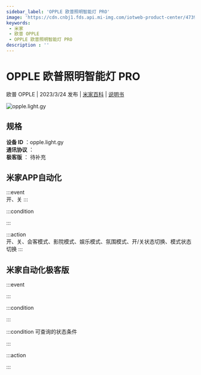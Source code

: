 ```yaml
---
sidebar_label: 'OPPLE 欧普照明智能灯 PRO'
image: 'https://cdn.cnbj1.fds.api.mi-img.com/iotweb-product-center/47391ada89e9141e6a073d2dfe8f41a9_1678873530384.png?GalaxyAccessKeyId=AKVGLQWBOVIRQ3XLEW&Expires=9223372036854775807&Signature=uxEOS1qjHfMHa2v5eZzTUa329yU='
keywords: 
 - 米家
 - 欧普 OPPLE
 - OPPLE 欧普照明智能灯 PRO
description : ''
---
```

# OPPLE 欧普照明智能灯 PRO

欧普 OPPLE | 2023/3/24 发布 | [米家百科](https://home.mi.com/webapp/content/baike/product/index.html?model=opple.light.gy) | [说明书](https://home.mi.com/views/introduction.html?model=opple.light.gy&region=cn)

![opple.light.gy](https://cdn.cnbj1.fds.api.mi-img.com/iotweb-product-center/47391ada89e9141e6a073d2dfe8f41a9_1678873530384.png?GalaxyAccessKeyId=AKVGLQWBOVIRQ3XLEW&Expires=9223372036854775807&Signature=uxEOS1qjHfMHa2v5eZzTUa329yU=)

## 规格  
> 
**设备 ID** ：opple.light.gy  
**通讯协议** ：  
**极客版**  ： 待补充 


## 米家APP自动化  

:::event  
开、关
:::

:::condition  

:::

:::action   
开、关、会客模式、影院模式、娱乐模式、氛围模式、开/关状态切换、模式状态切换
:::

## 米家自动化极客版  

:::event  

:::

:::condition  

:::

:::condition 可查询的状态条件  

:::

:::action  

:::

        

